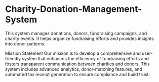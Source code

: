 # Charity-Donation-Management-System
This system manages donations, donors, fundraising campaigns, and charity events. It helps organize fundraising efforts and provides insights into donor patterns.

Mission Statement
Our mission is to develop a comprehensive and user-friendly system that enhances the efficiency of fundraising efforts and fosters transparent communication between charities and donors. This system includes advanced analytics, donor-matching features, and automated tax receipt generation to ensure compliance and build trust.

